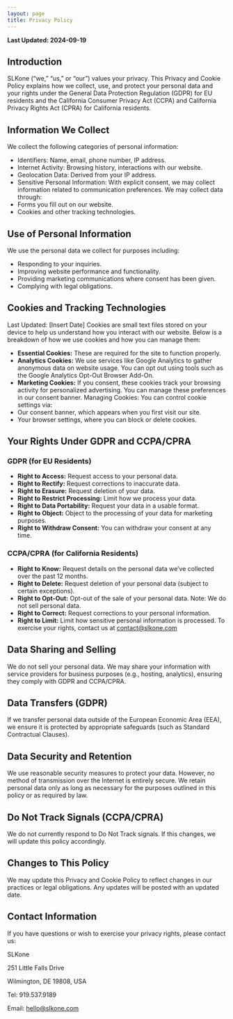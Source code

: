 ```yaml
---
layout: page
title: Privacy Policy
---
```

**Last Updated: 2024-09-19**

## Introduction

SLKone (“we,” “us,” or “our”) values your privacy. This Privacy and Cookie Policy explains how we collect, use, and protect your personal data and your rights under the General Data Protection Regulation (GDPR) for EU residents and the California Consumer Privacy Act (CCPA) and California Privacy Rights Act (CPRA) for California residents.

## Information We Collect
We collect the following categories of personal information:
- Identifiers: Name, email, phone number, IP address.
- Internet Activity: Browsing history, interactions with our website.
- Geolocation Data: Derived from your IP address.
- Sensitive Personal Information: With explicit consent, we may collect information related to communication preferences.
We may collect data through:
- Forms you fill out on our website.
- Cookies and other tracking technologies.
## Use of Personal Information
We use the personal data we collect for purposes including:
- Responding to your inquiries.
- Improving website performance and functionality.
- Providing marketing communications where consent has been given.
- Complying with legal obligations.
## Cookies and Tracking Technologies
Last Updated: [Insert Date]
Cookies are small text files stored on your device to help us understand how you interact with our website. Below is a breakdown of how we use cookies and how you can manage them:
- **Essential Cookies:** These are required for the site to function properly.
- **Analytics Cookies:** We use services like Google Analytics to gather anonymous data on website usage. You can opt out using tools such as the Google Analytics Opt-Out Browser Add-On.
- **Marketing Cookies:** If you consent, these cookies track your browsing activity for personalized advertising. You can manage these preferences in our consent banner.
Managing Cookies: You can control cookie settings via:
- Our consent banner, which appears when you first visit our site.
- Your browser settings, where you can block or delete cookies.
## Your Rights Under GDPR and CCPA/CPRA
### GDPR (for EU Residents)
- **Right to Access:** Request access to your personal data.
- **Right to Rectify:** Request corrections to inaccurate data.
- **Right to Erasure:** Request deletion of your data.
- **Right to Restrict Processing:** Limit how we process your data.
- **Right to Data Portability:** Request your data in a usable format.
- **Right to Object:** Object to the processing of your data for marketing purposes.
- **Right to Withdraw Consent:** You can withdraw your consent at any time.
### CCPA/CPRA (for California Residents)
- **Right to Know:** Request details on the personal data we’ve collected over the past 12 months.
- **Right to Delete:** Request deletion of your personal data (subject to certain exceptions).
- **Right to Opt-Out:** Opt-out of the sale of your personal data. Note: We do not sell personal data.
- **Right to Correct:** Request corrections to your personal information.
- **Right to Limit:** Limit how sensitive personal information is processed.
To exercise your rights, contact us at contact@slkone.com 

## Data Sharing and Selling
We do not sell your personal data. We may share your information with service providers for business purposes (e.g., hosting, analytics), ensuring they comply with GDPR and CCPA/CPRA.

## Data Transfers (GDPR)
If we transfer personal data outside of the European Economic Area (EEA), we ensure it is protected by appropriate safeguards (such as Standard Contractual Clauses).

## Data Security and Retention
We use reasonable security measures to protect your data. However, no method of transmission over the Internet is entirely secure. We retain personal data only as long as necessary for the purposes outlined in this policy or as required by law.

## Do Not Track Signals (CCPA/CPRA)
We do not currently respond to Do Not Track signals. If this changes, we will update this policy accordingly.

## Changes to This Policy
We may update this Privacy and Cookie Policy to reflect changes in our practices or legal obligations. Any updates will be posted with an updated date.

## Contact Information
If you have questions or wish to exercise your privacy rights, please contact us:

SLKone

251 Little Falls Drive

Wilmington, DE 19808, USA

Tel: 919.537.9189

Email: hello@slkone.com

